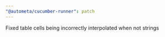 ```yaml
---
"@autometa/cucumber-runner": patch
---
```


Fixed table cells being incorrectly interpolated when not strings
